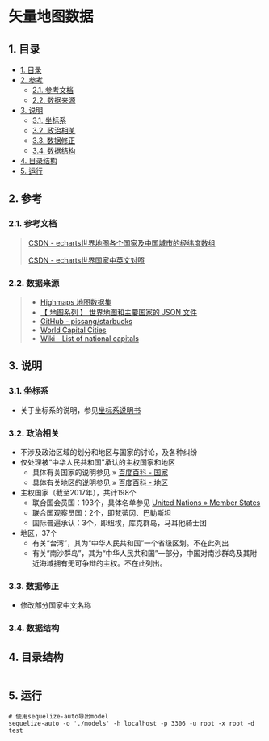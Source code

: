 # 矢量地图数据

## 1. 目录

<!-- TOC depthFrom:2 -->

- [1. 目录](#1-目录)
- [2. 参考](#2-参考)
    - [2.1. 参考文档](#21-参考文档)
    - [2.2. 数据来源](#22-数据来源)
- [3. 说明](#3-说明)
    - [3.1. 坐标系](#31-坐标系)
    - [3.2. 政治相关](#32-政治相关)
    - [3.3. 数据修正](#33-数据修正)
    - [3.4. 数据结构](#34-数据结构)
- [4. 目录结构](#4-目录结构)
- [5. 运行](#5-运行)

<!-- /TOC -->

## 2. 参考

### 2.1. 参考文档

> [CSDN - echarts世界地图各个国家及中国城市的经纬度数组](https://blog.csdn.net/xiaozhi_free/article/details/79654529)
>
> [CSDN - echarts世界国家中英文对照](https://blog.csdn.net/u012557538/article/details/78490267)

### 2.2. 数据来源

> - [Highmaps 地图数据集](https://img.hcharts.cn/mapdata/)
> - [【 地图系列 】 世界地图和主要国家的 JSON 文件](http://www.ourd3js.com/wordpress/668/)
> - [GitHub - pissang/starbucks](https://github.com/pissang/starbucks)
> - [World Capital Cities](https://geographyfieldwork.com/WorldCapitalCities.htm)
> - [Wiki - List of national capitals](https://en.wikipedia.org/wiki/List_of_national_capitals)

## 3. 说明

### 3.1. 坐标系

- 关于坐标系的说明，参见[坐标系说明书][]

### 3.2. 政治相关

- 不涉及政治区域的划分和地区与国家的讨论，及各种纠纷
- 仅处理被“中华人民共和国”承认的主权国家和地区
    - 具体有关国家的说明参见 » [百度百科 - 国家][]
    - 具体有关地区的说明参见 » [百度百科 - 地区][]
- 主权国家（截至2017年），共计198个
    - 联合国会员国：193个，具体名单参见 [United Nations » Member States][]
    - 联合国观察员国：2个，即梵蒂冈、巴勒斯坦
    - 国际普遍承认：3个，即纽埃，库克群岛，马耳他骑士团
- 地区，37个
    - 有关“台湾”，其为“中华人民共和国”一个省级区划。不在此列出
    - 有关“南沙群岛”，其为“中华人民共和国”一部分，中国对南沙群岛及其附近海域拥有无可争辩的主权。不在此列出。

### 3.3. 数据修正

- 修改部分国家中文名称

### 3.4. 数据结构

[百度百科 - 国家]: https://baike.baidu.com/item/%E5%9B%BD%E5%AE%B6/17205
[百度百科 - 地区]: https://baike.baidu.com/item/%E5%9C%B0%E5%8C%BA/13841495#viewPageContent
[United Nations » Member States]: http://www.un.org/en/member-states/index.html
[坐标系说明书]: http://lbsyun.baidu.com/index.php?title=coordinate

## 4. 目录结构

```tree

```

## 5. 运行

```shell
# 使用sequelize-auto导出model
sequelize-auto -o './models' -h localhost -p 3306 -u root -x root -d test
```
